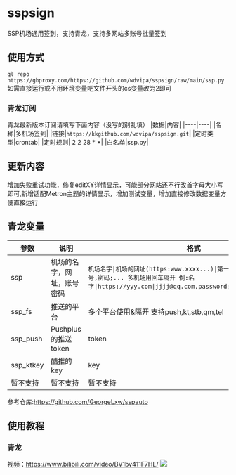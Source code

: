 # sspsign
SSP机场通用签到，支持青龙，支持多网站多账号批量签到
## 使用方式
`ql repo https://ghproxy.com/https://github.com/wdvipa/sspsign/raw/main/ssp.py`
如需直接运行或不用环境变量吧文件开头的cs变量改为2即可
### 青龙订阅
青龙最新版本订阅请填写下面内容（没写的别乱填）
|数据|内容|
|----|----|
|名称|多机场签到|
|链接|`https://kkgithub.com/wdvipa/sspsign.git`|
|定时类型|crontab|
|定时规则|	2 2 28 * *|
|白名单|ssp.py|
## 更新内容
增加失败重试功能，修复editXY详情显示，可能部分网站还不行改首字母大小写即可,新增适配Metron主题的详情显示，增加测试变量，增加直接修改数据变量方便直接运行
## 青龙变量
| 参数 | 说明                     |  格式  |
| ---- | -----------------------  |  -------  |
| ssp  | 机场的名字，网址，账号密码 |  `机场名字\|机场的网址(https:www.xxxx...)\|第一个账号,密码;第二个账号,密码;... 多机场用回车隔开 例:名字\|https://yyy.com\|jjjj@qq.com,password;jjjj@gmail,password`  |
| ssp_fs  | 推送的平台 |  多个平台使用&隔开 支持push,kt,stb,qm,tel  |
| ssp_push  | Pushplus的推送token |  token  |
| ssp_ktkey  | 酷推的key |  key  |
| 暂不支持  | 暂不支持 |  暂不支持  |

参考仓库:https://github.com/GeorgeLxw/sspauto
## 使用教程
### 青龙
视频：https://www.bilibili.com/video/BV1bv411F7HL/
[![](https://bb-embed.zjffun.com/embed?v=BV1jS4y1w7SW)](https://player.bilibili.com/player.html?aid=236438842&bvid=BV1bv411F7HL&cid=1344511576&p=1)
